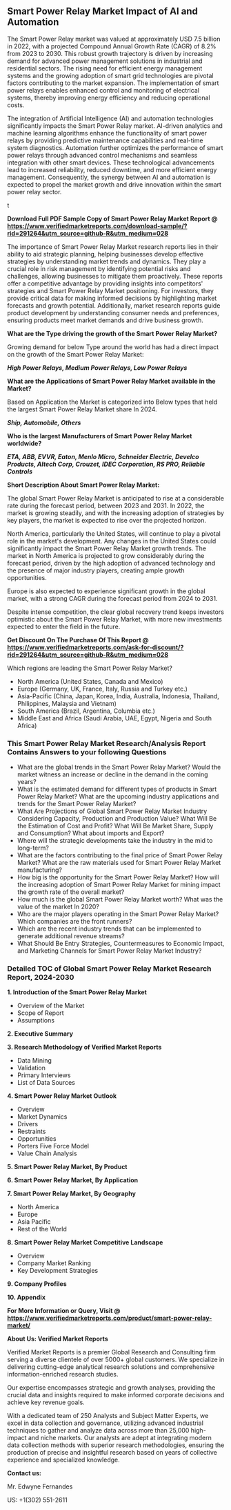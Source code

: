 <h2>Smart Power Relay Market Impact of AI and Automation</h2><p>The Smart Power Relay market was valued at approximately USD 7.5 billion in 2022, with a projected Compound Annual Growth Rate (CAGR) of 8.2% from 2023 to 2030. This robust growth trajectory is driven by increasing demand for advanced power management solutions in industrial and residential sectors. The rising need for efficient energy management systems and the growing adoption of smart grid technologies are pivotal factors contributing to the market expansion. The implementation of smart power relays enables enhanced control and monitoring of electrical systems, thereby improving energy efficiency and reducing operational costs.</p><p>The integration of Artificial Intelligence (AI) and automation technologies significantly impacts the Smart Power Relay market. AI-driven analytics and machine learning algorithms enhance the functionality of smart power relays by providing predictive maintenance capabilities and real-time system diagnostics. Automation further optimizes the performance of smart power relays through advanced control mechanisms and seamless integration with other smart devices. These technological advancements lead to increased reliability, reduced downtime, and more efficient energy management. Consequently, the synergy between AI and automation is expected to propel the market growth and drive innovation within the smart power relay sector.</p>t</p><p id="" class=""><strong>Download Full PDF Sample Copy of Smart Power Relay Market Report @ <a href="https://www.verifiedmarketreports.com/download-sample/?rid=291264&utm_source=github-R&utm_medium=028" target="_blank">https://www.verifiedmarketreports.com/download-sample/?rid=291264&utm_source=github-R&utm_medium=028</a></strong></p><p>The importance of&nbsp;Smart Power Relay Market research reports lies in their ability to aid strategic planning, helping businesses develop effective strategies by understanding market trends and dynamics. They play a crucial role in risk management by identifying potential risks and challenges, allowing businesses to mitigate them proactively. These reports offer a competitive advantage by providing insights into competitors' strategies and Smart Power Relay Market positioning. For investors, they provide critical data for making informed decisions by highlighting market forecasts and growth potential. Additionally, market research reports guide product development by understanding consumer needs and preferences, ensuring products meet market demands and drive business growth.</p><p><strong>What are the&nbsp;Type driving the growth of the Smart Power Relay Market?</strong></p><p id="" class="">Growing demand for below Type around the world has had a direct impact on the growth of the Smart Power Relay Market:</p><em><strong>High Power Relays, Medium Power Relays, Low Power Relays</strong></em></p><strong>What are the&nbsp;Applications&nbsp;of Smart Power Relay Market available in the Market?</strong></p><p id="" class="">Based on Application the Market is categorized into Below types that held the largest Smart Power Relay Market share In 2024.</p><em><strong>Ship, Automobile, Others</strong></em></p><strong>Who is the largest Manufacturers of Smart Power Relay Market worldwide?</strong></p><p><em><strong>ETA, ABB, EVVR, Eaton, Menlo Micro, Schneider Electric, Develco Products, Altech Corp, Crouzet, IDEC Corporation, RS PRO, Reliable Controls</strong></em></p><p id="" class=""><strong>Short Description About Smart Power Relay Market:</strong></p><p>The global Smart Power Relay Market is anticipated to rise at a considerable rate during the forecast period, between 2023 and 2031. In 2022, the market is growing steadily, and with the increasing adoption of strategies by key players, the market is expected to rise over the projected horizon.</p><p>North America, particularly the United States, will continue to play a pivotal role in the market's development. Any changes in the United States could significantly impact the Smart Power Relay Market growth trends. The market in North America is projected to grow considerably during the forecast period, driven by the high adoption of advanced technology and the presence of major industry players, creating ample growth opportunities.</p><p>Europe is also expected to experience significant growth in the global market, with a strong CAGR during the forecast period from 2024 to 2031.</p><p>Despite intense competition, the clear global recovery trend keeps investors optimistic about the Smart Power Relay Market, with more new investments expected to enter the field in the future.</p><p id="" class=""><strong>Get Discount On The Purchase Of This Report @ <a href="https://www.verifiedmarketreports.com/ask-for-discount/?rid=291264&utm_source=github-R&utm_medium=028" target="_blank">https://www.verifiedmarketreports.com/ask-for-discount/?rid=291264&utm_source=github-R&utm_medium=028</a></strong></p>Which regions are leading the Smart Power Relay Market?</p><ul><li>North America (United States, Canada and Mexico)</li><li>Europe (Germany, UK, France, Italy, Russia and Turkey etc.)</li><li>Asia-Pacific (China, Japan, Korea, India, Australia, Indonesia, Thailand, Philippines, Malaysia and Vietnam)</li><li>South America (Brazil, Argentina, Columbia etc.)</li><li>Middle East and Africa (Saudi Arabia, UAE, Egypt, Nigeria and South Africa)</li></ul><h3 id="" class="">This Smart Power Relay Market Research/Analysis Report Contains Answers to your following Questions</h3><ul><li>What are the global trends in the Smart Power Relay Market? Would the market witness an increase or decline in the demand in the coming years?</li><li>What is the estimated demand for different types of products in Smart Power Relay Market? What are the upcoming industry applications and trends for the Smart Power Relay Market?</li><li>What Are Projections of Global Smart Power Relay Market Industry Considering Capacity, Production and Production Value? What Will Be the Estimation of Cost and Profit? What Will Be Market Share, Supply and Consumption? What about imports and Export?</li><li>Where will the strategic developments take the industry in the mid to long-term?</li><li>What are the factors contributing to the final price of Smart Power Relay Market? What are the raw materials used for Smart Power Relay Market manufacturing?</li><li>How big is the opportunity for the Smart Power Relay Market? How will the increasing adoption of Smart Power Relay Market for mining impact the growth rate of the overall market?</li><li>How much is the global Smart Power Relay Market worth? What was the value of the market In 2020?</li><li>Who are the major players operating in the Smart Power Relay Market? Which companies are the front runners?</li><li>Which are the recent industry trends that can be implemented to generate additional revenue streams?</li><li>What Should Be Entry Strategies, Countermeasures to Economic Impact, and Marketing Channels for Smart Power Relay Market Industry?</li></ul><h3 id="" class="">Detailed TOC of Global Smart Power Relay Market Research Report, 2024-2030</h3><p id="" class=""><strong>1. Introduction of the Smart Power Relay Market</strong></p><ul><li>Overview of the Market</li><li>Scope of Report</li><li>Assumptions</li></ul><p id="" class=""><strong>2. Executive Summary</strong></p><p id="" class=""><strong>3. Research Methodology of Verified Market Reports</strong></p><ul><li>Data Mining</li><li>Validation</li><li>Primary Interviews</li><li>List of Data Sources</li></ul><p id="" class=""><strong>4. Smart Power Relay Market Outlook</strong></p><ul><li>Overview</li><li>Market Dynamics</li><li>Drivers</li><li>Restraints</li><li>Opportunities</li><li>Porters Five Force Model</li><li>Value Chain Analysis</li></ul><p id="" class=""><strong>5. Smart Power Relay Market, By Product</strong></p><p id="" class=""><strong>6. Smart Power Relay Market, By Application</strong></p><p id="" class=""><strong>7. Smart Power Relay Market, By Geography</strong></p><ul><li>North America</li><li>Europe</li><li>Asia Pacific</li><li>Rest of the World</li></ul><p id="" class=""><strong>8. Smart Power Relay Market Competitive Landscape</strong></p><ul><li>Overview</li><li>Company Market Ranking</li><li>Key Development Strategies</li></ul><p id="" class=""><strong>9. Company Profiles</strong></p><p id="" class=""><strong>10. Appendix</strong></p><p id="" class=""><strong>For More Information or Query, Visit @ <a href="https://www.verifiedmarketreports.com/product/smart-power-relay-market/" target="_blank">https://www.verifiedmarketreports.com/product/smart-power-relay-market/</a></strong></p><p id="" class=""><strong>About Us: Verified Market Reports</strong></p><p id="" class="">Verified Market Reports is a premier Global Research and Consulting firm serving a diverse clientele of over 5000+ global customers. We specialize in delivering cutting-edge analytical research solutions and comprehensive information-enriched research studies.</p><p id="" class="">Our expertise encompasses strategic and growth analyses, providing the crucial data and insights required to make informed corporate decisions and achieve key revenue goals.</p><p id="" class="">With a dedicated team of 250 Analysts and Subject Matter Experts, we excel in data collection and governance, utilizing advanced industrial techniques to gather and analyze data across more than 25,000 high-impact and niche markets. Our analysts are adept at integrating modern data collection methods with superior research methodologies, ensuring the production of precise and insightful research based on years of collective experience and specialized knowledge.</p><p id="" class=""><strong>Contact us:</strong></p><p id="" class="">Mr. Edwyne Fernandes</p><p id="" class="">US: +1(302) 551-2611</p>